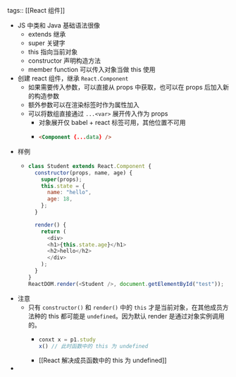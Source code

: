 tags:: [[React 组件]]

- JS 中类和 Java 基础语法很像
	- extends 继承
	- super 关键字
	- this 指向当前对象
	- constructor 声明构造方法
	- member function 可以传入对象当做 this 使用
- 创建 react 组件，继承 `React.Component`
	- 如果需要传入参数，可以直接从 props 中获取，也可以在 props 后加入新的构造参数
	- 额外参数可以在渲染标签时作为属性加入
	- 可以将数组直接通过 `...<var>` 展开传入作为 props
		- 对象展开仅 babel + react 标签可用，其他位置不可用
		- ``` html
		  <Component {...data} />
		  ```
- 样例
	- ``` js
	  class Student extends React.Component {
	    constructor(props, name, age) {
	      super(props);
	      this.state = {
	        name: "hello",
	        age: 18,
	      };
	    }
	  
	    render() {
	      return (
	        <div>
	        <h1>{this.state.age}</h1>
	        <h2>hello</h2>
	        </div>
	      );
	    }
	  }
	  ReactDOM.render(<Student />, document.getElementById("test"));
	  ```
- 注意
	- 只有 `constructor()` 和 `render()` 中的 `this` 才是当前对象，在其他成员方法种的 this 都可能是 `undefined`。因为默认 render 是通过对象实例调用的。
		- ``` js
		  conxt x = p1.study
		  x() // 此时函数中的 this 为 undefined
		  ```
		- [[React 解决成员函数中的 this 为 undefined]]
-
